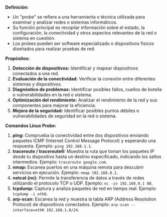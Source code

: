 **Definición:**

- Un "probe"  se refiere a una herramienta o técnica utilizada para examinar y analizar redes o sistemas informáticos.
- Su función principal es recopilar información sobre el estado, la configuración, la conectividad y otros aspectos relevantes de la red o sistema en cuestión.
- Los probes pueden ser software especializado o dispositivos físicos diseñados para realizar pruebas de red.

**Propósitos:**

1. **Detección de dispositivos:** Identificar y mapear dispositivos conectados a una red.
2. **Evaluación de la conectividad:** Verificar la conexión entre diferentes sistemas y dispositivos.
3. **Diagnóstico de problemas:** Identificar posibles fallos, cuellos de botella o vulnerabilidades en la red o sistema.
4. **Optimización del rendimiento:** Analizar el rendimiento de la red y sus componentes para mejorar la eficiencia.
5. **Mejora de la seguridad:** Identificar posibles puntos débiles o vulnerabilidades de seguridad en la red o sistema.

**Comandos Linux Probe:**

1. **ping:** Comprueba la conectividad entre dos dispositivos enviando paquetes ICMP (Internet Control Message Protocol) y esperando una respuesta. Ejemplo: `ping 192.168.1.1`.
2. **traceroute / traceroute6:** Muestra la ruta que toman los paquetes IP desde tu dispositivo hasta un destino especificado, indicando los saltos intermedios. Ejemplo: `traceroute google.com`.
3. **nmap:** Escanea puertos en una máquina remota para descubrir servicios en ejecución. Ejemplo: `nmap 192.168.0.1`.
4. **netcat (nc):** Permite la transferencia de datos a través de redes utilizando el protocolo TCP o UDP. Ejemplo: `nc -zv 192.168.0.1 80`.
5. **tcpdump:** Captura y analiza paquetes de red en tiempo real. Ejemplo: `tcpdump -i eth0`.
6. **arp-scan:** Escanea la red y muestra la tabla ARP (Address Resolution Protocol) de dispositivos conectados. Ejemplo: `arp-scan --interface=eth0 192.168.1.0/24`.

